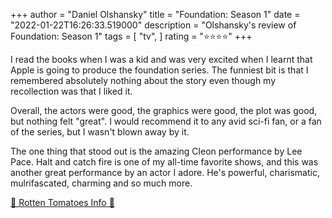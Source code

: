 +++
author = "Daniel Olshansky"
title = "Foundation: Season 1"
date = "2022-01-22T16:26:33.519000"
description = "Olshansky's review of Foundation: Season 1"
tags = [
    "tv",
]
rating = "⭐⭐⭐⭐"
+++

I read the books when I was a kid and was very excited when I learnt that Apple is going to produce the foundation series. The funniest bit is that I remembered absolutely nothing about the story even though my recollection was that I liked it.

Overall, the actors were good, the graphics were good, the plot was good, but nothing felt "great". I would recommend it to any avid sci-fi fan, or a fan of the series, but I wasn't blown away by it.

The one thing that stood out is the amazing Cleon performance by Lee Pace. Halt and catch fire is one of my all-time favorite shows, and this was another great performance by an actor I adore. He's powerful, charismatic, mulrifascated, charming and so much more.

[🍅 Rotten Tomatoes Info 🍅](https://www.rottentomatoes.com//tv/foundation/s01)